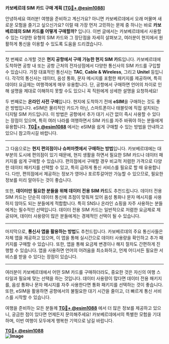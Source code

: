 **카보베르데 SIM 카드 구매 계획 [[TG💪+ @esim1088](https://t.me/s/esim1088)]**

안녕하세요 여러분! 여행을 준비하고 계신가요? 아니면 카보베르데에서 오래 머물며 새로운 모험을 즐기고 싶으신가요? 이럴 때 가장 먼저 고민하는 문제 중 하나는 바로 **카보베르데의 SIM 카드를 어떻게 구매할까?** 입니다. 이번 글에서는 카보베르데에서 사용할 수 있는 다양한 유형의 SIM 카드와 그 장단점을 자세히 살펴보고, 여러분이 현지에서 원활하게 통신을 이용할 수 있도록 도움을 드리겠습니다.

---

첫 번째로 소개할 것은 **현지 공항에서 구매 가능한 현지 SIM 카드**입니다. 카보베르데에 도착하면 공항 내 또는 공항 근처의 전자상점에서 다양한 통신사의 SIM 카드를 구입할 수 있습니다. 가장 대표적인 통신사는 **TAC**, **Cable & Wireless**, 그리고 **Unitel** 등입니다. 각각의 통신사는 데이터, 음성 통화, 문자 메시지를 포함한 패키지를 제공하며, 특히 데이터 요금제는 여행객에게 매우 유용합니다. 단, 공항에서 구매하면 언어의 차이로 인해 설명을 제대로 이해하지 못할 수도 있으니 꼭 직원에게 상세한 설명을 요청하세요!

두 번째로는 **온라인 사전 구매**입니다. 현지에 도착하기 전에 **eSIM**을 구매하는 것도 좋은 방법입니다. eSIM은 물리적인 카드가 아닌, 스마트폰이나 태블릿에 직접 설치되는 디지털 SIM 카드입니다. 이 방법은 공항에서 추가 대기 시간 없이 즉시 사용할 수 있다는 장점이 있으며, 특히 여러 나라를 여행하면서 SIM 카드를 자주 바꿔야 하는 분들에게 유용합니다. **[TG💪+ @esim1088](https://t.me/s/esim1088)** 에서는 eSIM을 쉽게 구매할 수 있는 방법을 안내하고 있으니 참고하시길 바랍니다.

---

그 다음으로는 **현지 편의점이나 슈퍼마켓에서 구매하는 방법**입니다. 카보베르데에는 대부분의 도시에 편의점이 있기 때문에, 현지 생활을 하면서 필요한 SIM 카드나 데이터 패키지를 쉽게 구매할 수 있습니다. 편의점에서 구매할 경우 비교적 저렴한 가격으로 다양한 데이터 패키지를 선택할 수 있고, 특히 급하게 통신 서비스를 필요로 할 때 유용합니다. 다만, 편의점에서 제공하는 정보가 영어나 포르투갈어만 가능할 수 있으므로, 필요한 정보를 미리 알아두는 것이 좋습니다.

또한, **데이터만 필요한 분들을 위해 데이터 전용 SIM 카드**도 추천드립니다. 데이터 전용 SIM 카드는 단순히 데이터 통신에 초점이 맞춰져 있어 음성 통화나 문자 메시지를 사용하지 않아도 되는 분들에게 적합합니다. 특히 SNS나 온라인 쇼핑을 자주 사용하는 분들에게는 필수적인 선택입니다. 데이터 전용 SIM 카드는 일반적으로 저렴한 요금제로 제공되며, 데이터 사용량이 많은 분들에게는 경제적인 선택이 될 수 있습니다.

---

마지막으로, **통신사 앱을 활용하는 방법**도 추천드립니다. 카보베르데의 주요 통신사들은 자체 앱을 제공하고 있으며, 이 앱을 통해 실시간으로 데이터 사용량을 확인하고 추가 패키지를 구매할 수 있습니다. 또한, 앱을 통해 요금제 변경이나 해지 절차도 간편하게 진행할 수 있습니다. 앱을 사용하면 언어의 어려움을 최소화하고, 언제 어디서든 필요한 서비스를 받을 수 있다는 장점이 있습니다.

---

여러분이 카보베르데에서 어떤 SIM 카드를 구매하더라도, 중요한 것은 자신의 여행 스타일과 필요에 맞는 선택을 하는 것입니다. 데이터 사용량이 많다면 데이터 전용 패키지를, 음성 통화나 문자 메시지를 자주 사용한다면 통화 패키지를 선택하는 것이 좋습니다. 또한, eSIM을 활용하면 공항에서의 불필요한 대기 시간을 줄이고, 더 빠르게 통신 서비스를 시작할 수 있습니다.

여행을 준비하는 모든 분들께 **[TG💪+ @esim1088](https://t.me/s/esim1088)** 에서 더 많은 정보를 제공하고 있으니, 궁금한 점이 있다면 언제든지 문의해주세요! 카보베르데에서의 특별한 모험을 기대하며, 이번 여행이 모두에게 행복한 기억으로 남길 바랍니다.

**[TG💪+ @esim1088](https://t.me/s/esim1088)  
![Image](https://i.postimg.cc/Y0z9fWf4/image.png)**